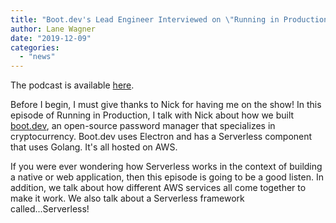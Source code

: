 ```yaml
---
title: "Boot.dev's Lead Engineer Interviewed on \"Running in Production\""
author: Lane Wagner
date: "2019-12-09"
categories: 
  - "news"
---
```


The podcast is available [here](https://runninginproduction.com/podcast/6-qvault-is-an-open-source-tool-to-manage-passwords-and-crypto-keys).

Before I begin, I must give thanks to Nick for having me on the show! In this episode of Running in Production, I talk with Nick about how we built [boot.dev](https://boot.dev/), an open-source password manager that specializes in cryptocurrency. Boot.dev uses Electron and has a Serverless component that uses Golang. It's all hosted on AWS.

If you were ever wondering how Serverless works in the context of building a native or web application, then this episode is going to be a good listen. In addition, we talk about how different AWS services all come together to make it work. We also talk about a Serverless framework called...Serverless!
